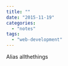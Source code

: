```yaml
---
title: ""
date: "2015-11-19"
categories: 
  - "notes"
tags: 
  - "web-development"
---
```


Alias allthethings

